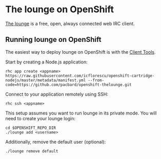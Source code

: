 The lounge on OpenShift
=========================

[The lounge](https://github.com/thelounge/lounge) is a free, open, always connected web IRC client.

Running lounge on OpenShift
--------------------

The easiest way to deploy lounge on OpenShift is with the [Client Tools](https://developers.openshift.com/en/managing-client-tools.html).

Start by creating a Node.js application:

    rhc app create <appname> https://raw.githubusercontent.com/icflorescu/openshift-cartridge-nodejs/master/metadata/manifest.yml --from-code=https://github.com/pacbard/openshift-thelounge.git

Connect to your application remotely using SSH:

    rhc ssh <appname>

This setup assumes you want to run lounge in its private mode. You will need to create your lounge login:
    
    cd $OPENSHIFT_REPO_DIR
    ./lounge add <username>

Additionally, remove the default user (optional):

    ./lounge remove default
